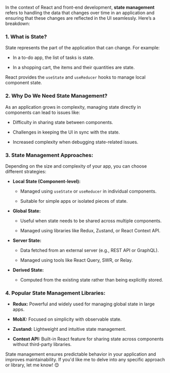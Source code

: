 In the context of React and front-end development, **state management** refers to handling the data that changes over time in an application and ensuring that these changes are reflected in the UI seamlessly. Here’s a breakdown:

### **1. What is State?**

State represents the part of the application that can change. For example:

- In a to-do app, the list of tasks is state.
    
- In a shopping cart, the items and their quantities are state.
    

React provides the `useState` and `useReducer` hooks to manage local component state.

### **2. Why Do We Need State Management?**

As an application grows in complexity, managing state directly in components can lead to issues like:

- Difficulty in sharing state between components.
    
- Challenges in keeping the UI in sync with the state.
    
- Increased complexity when debugging state-related issues.
    

### **3. State Management Approaches:**

Depending on the size and complexity of your app, you can choose different strategies:

- **Local State (Component-level):**
    
    - Managed using `useState` or `useReducer` in individual components.
        
    - Suitable for simple apps or isolated pieces of state.
        
- **Global State:**
    
    - Useful when state needs to be shared across multiple components.
        
    - Managed using libraries like Redux, Zustand, or React Context API.
        
- **Server State:**
    
    - Data fetched from an external server (e.g., REST API or GraphQL).
        
    - Managed using tools like React Query, SWR, or Relay.
        
- **Derived State:**
    
    - Computed from the existing state rather than being explicitly stored.
        

### **4. Popular State Management Libraries:**

- **Redux:** Powerful and widely used for managing global state in large apps.
    
- **MobX:** Focused on simplicity with observable state.
    
- **Zustand:** Lightweight and intuitive state management.
    
- **Context API:** Built-in React feature for sharing state across components without third-party libraries.
    

State management ensures predictable behavior in your application and improves maintainability. If you'd like me to delve into any specific approach or library, let me know! 😊